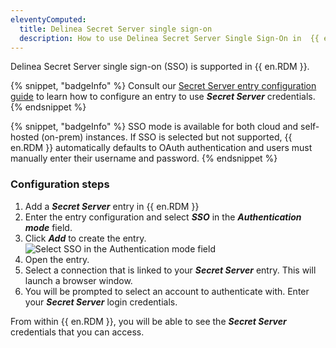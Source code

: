 ```yaml
---
eleventyComputed:
  title: Delinea Secret Server single sign-on 
  description: How to use Delinea Secret Server Single Sign-On in  {{ en.RDM }}.
---
```

Delinea Secret Server single sign-on (SSO) is supported in {{ en.RDM }}. 

{% snippet, "badgeInfo" %}
Consult our [Secret Server entry configuration guide](/rdm/kb/rdm-windows/how-to-articles/secret-server-entry-configuration/) to learn how to configure an entry to use ***Secret Server*** credentials.
{% endsnippet %} 

{% snippet, "badgeInfo" %}
SSO mode is available for both cloud and self-hosted (on-prem) instances. If SSO is selected but not supported, {{ en.RDM }}  automatically defaults to OAuth authentication and users must manually enter their username and password.
{% endsnippet %} 

### Configuration steps

1. Add a ***Secret Server*** entry in {{ en.RDM }}
1. Enter the entry configuration and select ***SSO*** in the ***Authentication mode*** field.
1. Click ***Add*** to create the entry.
![Select SSO in the Authentication mode field](https://cdnweb.devolutions.net/docs/docs_en_kb_KB6154.png)
1. Open the entry.
1. Select a connection that is linked to your ***Secret Server*** entry. This will launch a browser window.
1. You will be prompted to select an account to authenticate with. Enter your ***Secret Server*** login credentials.

From within {{ en.RDM }}, you will be able to see the ***Secret Server*** credentials that you can access.  
